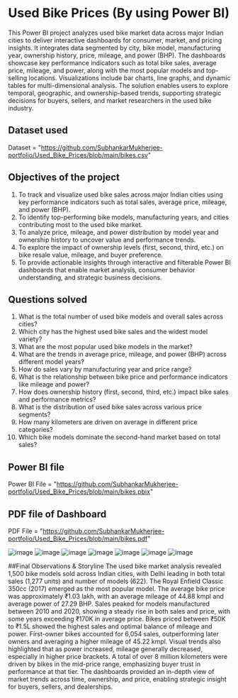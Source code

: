 # Used Bike Prices (By using Power BI)
This Power BI project analyzes used bike market data across major Indian cities to deliver interactive dashboards for consumer, market, and pricing insights. It integrates data segmented by city, bike model, manufacturing year, ownership history, price, mileage, and power (BHP). The dashboards showcase key performance indicators such as total bike sales, average price, mileage, and power, along with the most popular models and top-selling locations. Visualizations include bar charts, line graphs, and dynamic tables for multi-dimensional analysis. The solution enables users to explore temporal, geographic, and ownership-based trends, supporting strategic decisions for buyers, sellers, and market researchers in the used bike industry.


## Dataset used
Dataset = "https://github.com/SubhankarMukherjee-portfolio/Used_Bike_Prices/blob/main/bikes.csv"


## Objectives of the project
1) To track and visualize used bike sales across major Indian cities using key performance indicators such as total sales, average price, mileage, and power (BHP).
2) To identify top-performing bike models, manufacturing years, and cities contributing most to the used bike market.
3) To analyze price, mileage, and power distribution by model year and ownership history to uncover value and performance trends.
4) To explore the impact of ownership levels (first, second, third, etc.) on bike resale value, mileage, and buyer preference.
5) To provide actionable insights through interactive and filterable Power BI dashboards that enable market analysis, consumer behavior understanding, and strategic business decisions.



## Questions solved
1) What is the total number of used bike models and overall sales across cities?
2) Which city has the highest used bike sales and the widest model variety?
3) What are the most popular used bike models in the market?
4) What are the trends in average price, mileage, and power (BHP) across different model years?
5) How do sales vary by manufacturing year and price range?
6) What is the relationship between bike price and performance indicators like mileage and power?
7) How does ownership history (first, second, third, etc.) impact bike sales and performance metrics?
8) What is the distribution of used bike sales across various price segments?
9) How many kilometers are driven on average in different price categories?
10) Which bike models dominate the second-hand market based on total sales?


## Power BI file
Power BI File = "https://github.com/SubhankarMukherjee-portfolio/Used_Bike_Prices/blob/main/bikes.pbix"

## PDF file of Dashboard
PDF File = "https://github.com/SubhankarMukherjee-portfolio/Used_Bike_Prices/blob/main/bikes.pdf"


![image](https://github.com/user-attachments/assets/556b6ce0-9d89-4321-b45c-3074ec17cb45)
![image](https://github.com/user-attachments/assets/589a68f0-a8a1-43ec-bb1d-820ae8e92bd5)
![image](https://github.com/user-attachments/assets/db5518be-d5ef-4b29-97df-29066a85f676)
![image](https://github.com/user-attachments/assets/15db9895-450f-4514-bfdf-692597cdf3d5)
![image](https://github.com/user-attachments/assets/88fcbb40-fc35-4641-9f63-94de2b519f96)
![image](https://github.com/user-attachments/assets/aad65cbb-c34f-4f5a-a223-0e7af9665bb3)
![image](https://github.com/user-attachments/assets/30fd5917-7716-48ef-aff3-00fed17b51ce)













##Final Observations & Storyline
The used bike market analysis revealed 1,500 bike models sold across Indian cities, with Delhi leading in both total sales (1,277 units) and number of models (622). The Royal Enfield Classic 350cc (2017) emerged as the most popular model. The average bike price was approximately ₹1.03 lakh, with an average mileage of 44.88 kmpl and average power of 27.29 BHP. Sales peaked for models manufactured between 2010 and 2020, showing a steady rise in both sales and price, with some years exceeding ₹170K in average price. Bikes priced between ₹50K to ₹1.5L showed the highest sales and optimal balance of mileage and power. First-owner bikes accounted for 6,054 sales, outperforming later owners and averaging a higher mileage of 45.22 kmpl. Visual trends also highlighted that as power increased, mileage generally decreased, especially in higher price brackets. A total of over 8 million kilometers were driven by bikes in the mid-price range, emphasizing buyer trust in performance at that tier. The dashboards provided an in-depth view of market trends across time, ownership, and price, enabling strategic insight for buyers, sellers, and dealerships.

